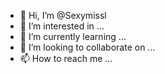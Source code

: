 - 👋 Hi, I’m @Sexymissl
- 👀 I’m interested in ...
- 🌱 I’m currently learning ...
- 💞️ I’m looking to collaborate on ...
- 📫 How to reach me ...

<!---
Sexymissl/Sexymissl is a ✨ special ✨ repository because its `README.md` (this file) appears on your GitHub profile.
You can click the Preview link to take a look at your changes.
--->
